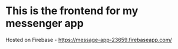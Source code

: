 # This is the frontend for my messenger app
Hosted on Firebase - https://message-app-23659.firebaseapp.com/

